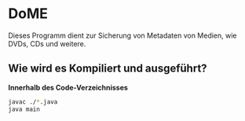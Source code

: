 # DoME
Dieses Programm dient zur Sicherung von Metadaten von Medien, wie DVDs, CDs und weitere.

## Wie wird es Kompiliert und ausgeführt?
**Innerhalb des Code-Verzeichnisses**  
```bash
javac ./*.java  
java main
```
